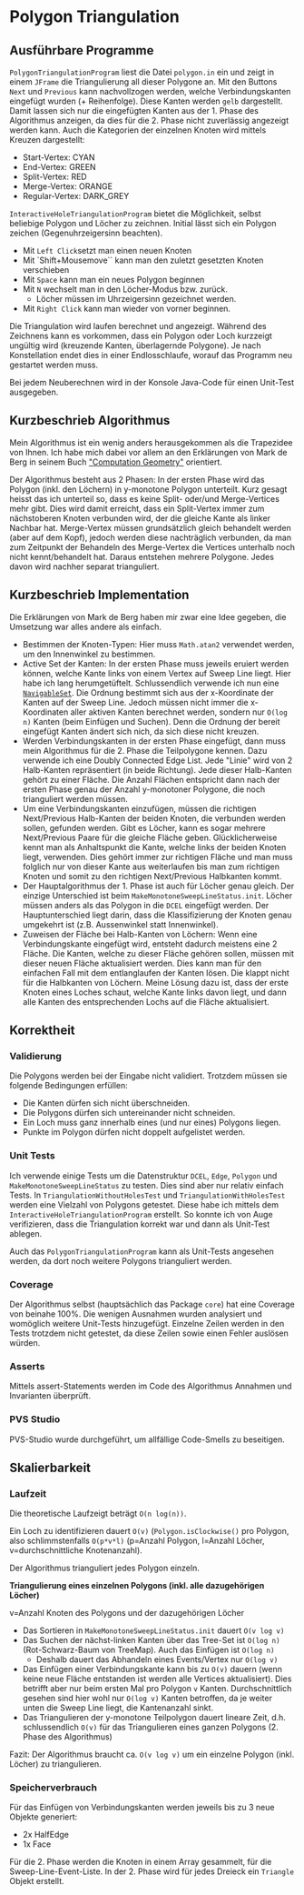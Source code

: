 # Polygon Triangulation


## Ausführbare Programme

`PolygonTriangulationProgram` liest die Datei `polygon.in` ein und zeigt in einem `JFrame` die Triangulierung all dieser Polygone an.
Mit den Buttons `Next` und `Previous` kann nachvollzogen werden, welche Verbindungskanten eingefügt wurden (+ Reihenfolge). Diese Kanten werden `gelb` dargestellt. Damit lassen sich nur die eingefügten Kanten aus der 1. Phase des Algorithmus anzeigen, da dies für die 2. Phase nicht zuverlässig angezeigt werden kann.
Auch die Kategorien der einzelnen Knoten wird mittels Kreuzen dargestellt:
* Start-Vertex: CYAN
* End-Vertex: GREEN
* Split-Vertex: RED
* Merge-Vertex: ORANGE
* Regular-Vertex: DARK_GREY


`InteractiveHoleTriangulationProgram` bietet die Möglichkeit, selbst beliebige Polygon und Löcher zu zeichnen.
Initial lässt sich ein Polygon zeichen (Gegenuhrzeigersinn beachten).
* Mit `Left Click`setzt man einen neuen Knoten
* Mit `Shift+Mousemove`` kann man den zuletzt gesetzten Knoten verschieben
* Mit `Space` kann man ein neues Polygon beginnen
* Mit `N` wechselt man in den Löcher-Modus bzw. zurück.
	* Löcher müssen im Uhrzeigersinn gezeichnet werden.
* Mit `Right Click` kann man wieder von vorner beginnen.

Die Triangulation wird laufen berechnet und angezeigt.
Während des Zeichnens kann es vorkommen, dass ein Polygon oder Loch kurzzeigt ungültig wird (kreuzende Kanten, überlagernde Polygone). Je nach Konstellation endet dies in einer Endlosschlaufe, worauf das Programm neu gestartet werden muss.

Bei jedem Neuberechnen wird in der Konsole Java-Code für einen Unit-Test ausgegeben.

## Kurzbeschrieb Algorithmus
Mein Algorithmus ist ein wenig anders herausgekommen als die Trapezidee von Ihnen. Ich habe mich dabei vor allem an den Erklärungen von Mark de Berg in seinem Buch ["Computation Geometry"](https://archive.org/details/computationalgeo00berg) orientiert.

Der Algorithmus besteht aus 2 Phasen: In der ersten Phase wird das Polygon (inkl. den Löchern) in y-monotone Polygon unterteilt. Kurz gesagt heisst das ich unterteil so, dass es keine Split- oder/und Merge-Vertices mehr gibt. Dies wird damit erreicht, dass ein Split-Vertex immer zum nächstoberen Knoten verbunden wird, der die gleiche Kante als linker Nachbar hat.
Merge-Vertex müssen grundsätzlich gleich behandelt werden (aber auf dem Kopf), jedoch werden diese nachträglich verbunden, da man zum Zeitpunkt der Behandeln des Merge-Vertex die Vertices unterhalb noch nicht kennt/behandelt hat.
Daraus entstehen mehrere Polygone. Jedes davon wird nachher separat trianguliert.

## Kurzbeschrieb Implementation
Die Erklärungen von Mark de Berg haben mir zwar eine Idee gegeben, die Umsetzung war alles andere als einfach.

 - Bestimmen der Knoten-Typen: Hier muss `Math.atan2` verwendet werden, um den Innenwinkel zu bestimmen.
 - Active Set der Kanten: In der ersten Phase muss jeweils eruiert werden können, welche Kante links von einem Vertex auf Sweep Line liegt. Hier habe ich lang herumgetüftelt. Schlussendlich verwende ich nun eine [`NavigableSet`](https://docs.oracle.com/javase/8/docs/api/java/util/NavigableSet.html). Die Ordnung bestimmt sich aus der x-Koordinate der Kanten auf der Sweep Line. Jedoch müssen nicht immer die x-Koordinaten aller aktiven Kanten berechnet werden, sondern nur `O(log n)` Kanten (beim Einfügen und Suchen). Denn die Ordnung der bereit eingefügt Kanten ändert sich nich, da sich diese nicht kreuzen.
 - Werden Verbindungskanten in der ersten Phase eingefügt, dann muss mein Algorithmus für die 2. Phase die Teilpolygone kennen. Dazu verwende ich eine Doubly Connected Edge List. Jede "Linie" wird von 2 Halb-Kanten repräsentiert (in beide Richtung). Jede dieser Halb-Kanten gehört zu einer Fläche. Die Anzahl Flächen entspricht dann nach der ersten Phase genau der Anzahl y-monotoner Polygone, die noch trianguliert werden müssen.
 - Um eine Verbindungskanten einzufügen, müssen die richtigen Next/Previous Halb-Kanten der beiden Knoten, die verbunden werden sollen, gefunden werden. Gibt es Löcher, kann es sogar mehrere Next/Previous Paare für die gleiche Fläche geben. Glücklicherweise kennt man als Anhaltspunkt die Kante, welche links der beiden Knoten liegt, verwenden. Dies gehört immer zur richtigen Fläche und man muss folglich nur von dieser Kante aus weiterlaufen bis man zum richtigen Knoten und somit zu den richtigen Next/Previous Halbkanten kommt.
 - Der Hauptalgorithmus der 1. Phase ist auch für Löcher genau gleich. Der einzige Unterschied ist beim `MakeMonotoneSweepLineStatus.init`. Löcher müssen anders als das Polygon in die `DCEL` eingefügt werden. Der Hauptunterschied liegt darin, dass die Klassifizierung der Knoten genau umgekehrt ist (z.B. Aussenwinkel statt Innenwinkel).
 - Zuweisen der Fläche bei Halb-Kanten von Löchern: Wenn eine Verbindungskante eingefügt wird, entsteht dadurch meistens eine 2 Fläche. Die Kanten, welche zu dieser Fläche gehören sollen, müssen mit dieser neuen Fläche aktualisiert werden. Dies kann man für den einfachen Fall mit dem entlanglaufen der Kanten lösen. Die klappt nicht für die Halbkanten von Löchern. Meine Lösung dazu ist, dass der erste Knoten eines Loches schaut, welche Kante links davon liegt, und dann alle Kanten des entsprechenden Lochs auf die Fläche aktualisiert.

 

## Korrektheit

### Validierung

Die Polygons werden bei der Eingabe nicht validiert. Trotzdem müssen sie folgende Bedingungen erfüllen:

- Die Kanten dürfen sich nicht überschneiden.
- Die Polygons dürfen sich untereinander nicht schneiden.
- Ein Loch muss ganz innerhalb eines (und nur eines) Polygons liegen.
- Punkte im Polygon dürfen nicht doppelt aufgelistet werden.

### Unit Tests
Ich verwende einige Tests um die Datenstruktur `DCEL`, `Edge`, `Polygon` und `MakeMonotoneSweepLineStatus` zu testen. Dies sind aber nur relativ einfach Tests.
In `TriangulationWithoutHolesTest` und `TriangulationWithHolesTest` werden eine Vielzahl von Polygons getestet. Diese habe ich mittels dem `InteractiveHoleTriangulationProgram` erstellt. So konnte ich von Auge verifizieren, dass die Triangulation korrekt war und dann als Unit-Test ablegen.

Auch das `PolygonTriangulationProgram` kann als Unit-Tests angesehen werden, da dort noch weitere Polygons trianguliert werden.

 ### Coverage
 Der Algorithmus selbst (hauptsächlich das Package `core`) hat eine Coverage von beinahe 100%.
 Die wenigen Ausnahmen wurden analysiert und womöglich weitere Unit-Tests hinzugefügt. Einzelne Zeilen werden in den Tests trotzdem nicht getestet, da diese Zeilen sowie einen Fehler auslösen würden.


### Asserts
Mittels assert-Statements werden im Code des Algorithmus Annahmen und Invarianten überprüft.

### PVS Studio
PVS-Studio wurde durchgeführt, um allfällige Code-Smells zu beseitigen.


## Skalierbarkeit


### Laufzeit
Die theoretische Laufzeigt beträgt `O(n log(n))`.

Ein Loch zu identifizieren dauert `O(v)` (`Polygon.isClockwise()` pro Polygon, also schlimmstenfalls `O(p*v*l)` (p=Anzahl Polygon, l=Anzahl Löcher, v=durchschnittliche Knotenanzahl).

Der Algorithmus trianguliert jedes Polygon einzeln.

**Triangulierung eines einzelnen Polygons (inkl. alle dazugehörigen Löcher)**

v=Anzahl Knoten des Polygons und der dazugehörigen Löcher

- Das Sortieren in `MakeMonotoneSweepLineStatus.init` dauert `O(v log v)`
- Das Suchen der nächst-linken Kanten über das Tree-Set ist `O(log n)` (Rot-Schwarz-Baum von TreeMap). Auch das Einfügen ist `O(log n)`
	- Deshalb dauert das Abhandeln eines Events/Vertex nur `O(log v)`
- Das Einfügen einer Verbindungskante kann bis zu `O(v)` dauern (wenn keine neue Fläche entstanden ist werden alle Vertices aktualisiert). Dies betrifft aber nur beim ersten Mal pro Polygon `v` Kanten. Durchschnittlich gesehen sind hier wohl nur `O(log v)` Kanten betroffen, da je weiter unten die Sweep Line liegt, die Kantenanzahl sinkt.
- Das Triangulieren der y-monotone Teilpolygon dauert lineare Zeit, d.h. schlussendlich `O(v)` für das Triangulieren eines ganzen Polygons (2. Phase des Algorithmus)

Fazit: Der Algorithmus braucht ca. `O(v log v)` um ein einzelne Polygon (inkl. Löcher) zu triangulieren.

### Speicherverbrauch

Für das Einfügen von Verbindungskanten werden jeweils bis zu 3 neue Objekte generiert:
-  2x HalfEdge
- 1x Face

Für die 2. Phase werden die Knoten in einem Array gesammelt, für die Sweep-Line-Event-Liste.
In der 2. Phase wird für jedes Dreieck ein `Triangle` Objekt erstellt.